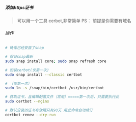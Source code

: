 ##### 添加https证书
> 可以用一个工具 cerbot,非常简单
PS： 前提是你需要有域名

###### 操作
```bash
# 确保已经安装了snap

# 保证snap最新
sudo snap install core; sudo snap refresh core

# 安装cerbot(仅第一次)
sudo snap install --classic certbot

# （仅第一次）
sudo ln -s /snap/bin/certbot /usr/bin/certbot

# 获取证书，且编辑配置文件（常用）=====第一次后，只需要执行此
sudo certbot --nginx

# 默认安装的证书有效期只有90天 用此命令自动续订
certbot renew --dry-run
```

